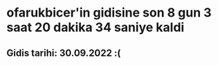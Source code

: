 # ofarukbicer'in gidisine son 8 gun 3 saat 20 dakika 34 saniye kaldi

## Gidis tarihi: 30.09.2022 :(